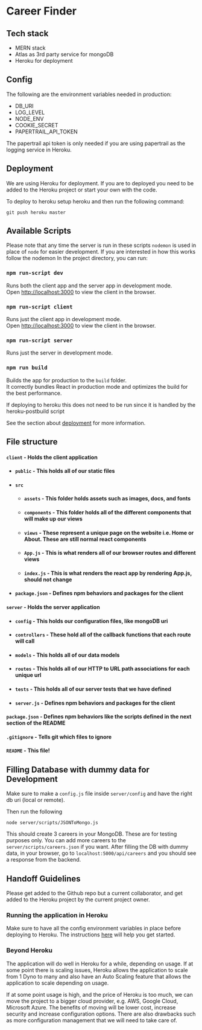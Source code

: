 # Career Finder

## Tech stack

* MERN stack
* Atlas as 3rd party service for mongoDB
* Heroku for deployment


## Config

The following are the environment variables needed in production:

* DB_URI
* LOG_LEVEL
* NODE_ENV
* COOKIE_SECRET
* PAPERTRAIL_API_TOKEN

The papertrail api token is only needed if you are using papertrail as the logging service in Heroku.

## Deployment

We are using Heroku for deployment. If you are to deployed you need to be added to the Heroku project or start your own with the code.

To deploy to heroku setup heroku and then run the following command:

```
git push heroku master
```

## Available Scripts

Please note that any time the server is run in these scripts `nodemon` is used in place of `node` for easier development. If you are interested in how this works follow the nodemon In the project directory, you can run:

### `npm run-script dev`

Runs both the client app and the server app in development mode.<br>
Open [http://localhost:3000](http://localhost:3000) to view the client in the browser.

### `npm run-script client`

Runs just the client app in development mode.<br>
Open [http://localhost:3000](http://localhost:3000) to view the client in the browser.


### `npm run-script server`

Runs just the server in development mode.<br>


### `npm run build`

Builds the app for production to the `build` folder.<br>
It correctly bundles React in production mode and optimizes the build for the best performance.

If deploying to heroku this does not need to be run since it is handled by the heroku-postbuild script<br>

See the section about [deployment](https://facebook.github.io/create-react-app/docs/deployment) for more information.


## File structure
#### `client` - Holds the client application
- #### `public` - This holds all of our static files
- #### `src`
    - #### `assets` - This folder holds assets such as images, docs, and fonts
    - #### `components` - This folder holds all of the different components that will make up our views
    - #### `views` - These represent a unique page on the website i.e. Home or About. These are still normal react components
    - #### `App.js` - This is what renders all of our browser routes and different views
    - #### `index.js` - This is what renders the react app by rendering App.js, should not change
- #### `package.json` - Defines npm behaviors and packages for the client
#### `server` - Holds the server application
- #### `config` - This holds our configuration files, like mongoDB uri
- #### `controllers` - These hold all of the callback functions that each route will call
- #### `models` - This holds all of our data models
- #### `routes` - This holds all of our HTTP to URL path associations for each unique url
- #### `tests` - This holds all of our server tests that we have defined
- #### `server.js` - Defines npm behaviors and packages for the client
#### `package.json` - Defines npm behaviors like the scripts defined in the next section of the README
#### `.gitignore` - Tells git which files to ignore
#### `README` - This file!


## Filling Database with dummy data for Development

Make sure to make a `config.js` file inside `server/config` and have the right db uri (local or remote).

Then run the following

`node server/scripts/JSONToMongo.js`

This should create 3 careers in your MongoDB. These are for testing purposes only. You can add more careers to the `server/scripts/careers.json` if you want.
After filling the DB with dummy data, in your browser, go to `localhost:5000/api/careers` and you should see a response from the backend.


## Handoff Guidelines

Please get added to the Github repo but a current collaborator, and get added to the Heroku project by the current project owner.

### Running the application in Heroku

Make sure to have all the config environment variables in place before deploying to Heroku. The instructions [here](https://devcenter.heroku.com/articles/getting-started-with-nodejs#set-up) will help you get started.

### Beyond Heroku

The application will do well in Heroku for a while, depending on usage. If at some point there is scaling issues, Heroku allows the application to scale from 1 Dyno to many and also have an Auto Scaling feature that allows the application to scale depending on usage.

If at some point usage is high, and the price of Heroku is too much, we can move the project to a bigger cloud provider, e.g. AWS, Google Cloud, Microsoft Azure. The benefits of moving will be lower cost, increase security and increase configuration options. There are also drawbacks such as more configuration management that we will need to take care of.
